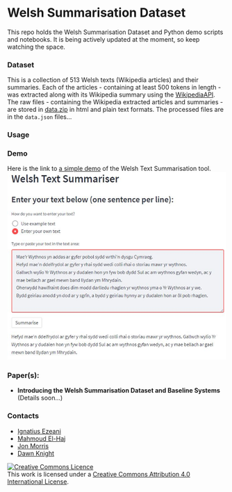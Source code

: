 # Welsh Summarisation Dataset
This repo holds the Welsh Summarisation Dataset and Python demo scripts and notebooks. It is being actively updated at the moment, so keep watching the space.

### Dataset
This is a collection of 513 Welsh texts (Wikipedia articles) and their summaries. Each of the articles - containing at least 500 tokens in length - was extracted along with its Wikipedia summary using the [WikipediaAPI](https://pypi.org/project/Wikipedia-API/). The raw files - containing the Wikipedia extracted articles and summaries - are stored in [data.zip](data.zip) in html and plain text formats. The processed files are in the `data.json` files...

### Usage

### Demo
Here is the link to [a simple demo](https://share.streamlit.io/ignatiusezeani/welsh-text-summarizer/main/streamlit/app.py) of the Welsh Text Summarisation tool.
[![Demo Screenshot](./img/demo_screenshot.JPG)](https://share.streamlit.io/ignatiusezeani/welsh-text-summarizer/main/streamlit/app.py)

### Paper(s):
- **Introducing the Welsh Summarisation Dataset and Baseline Systems** (Details soon...)


### Contacts
- [Ignatius Ezeani](https://github.com/IgnatiusEzeani)
- [Mahmoud El-Haj]()
- [Jon Morris](https://github.com/jonmorris83)
- [Dawn Knight](https://github.com/DawnKnight-Cardiff)

<a rel="license" href="http://creativecommons.org/licenses/by/4.0/"><img alt="Creative Commons Licence" style="border-width:0" src="https://i.creativecommons.org/l/by/4.0/88x31.png" /></a><br />This work is licensed under a <a rel="license" href="http://creativecommons.org/licenses/by/4.0/">Creative Commons Attribution 4.0 International License</a>.
